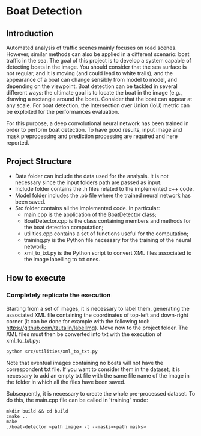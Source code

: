 # Boat Detection

## Introduction 

Automated analysis of traffic scenes mainly focuses on road scenes. However, similar methods can also be applied in a 
different scenario: boat traffic in the sea. The goal of this project is to develop a system capable of detecting boats in the image.
You should consider that the sea surface is not regular, and it is moving (and could lead to white trails), and the 
appearance of a boat can change sensibly from model to model, and depending on the viewpoint. Boat detection can be 
tackled in several different ways: the ultimate goal is to locate the boat in the image (e.g., drawing a rectangle around 
the boat). Consider that the boat can appear at any scale. For boat detection, the Intersection over Union (IoU) metric
can be exploited for the performances evaluation.

For this purpose, a deep convolutional neural network has been trained in order to perform boat detection. To have good results, 
input image and mask preprocessing and prediction processing are required and here reported. 

## Project Structure

  - Data folder can include the data used for the analysis. It is not necessary since the input folders path are passed as input.
  - Include folder contains the .h files related to the implemented c++ code.
  - Model folder includes the .pb file where the trained neural network has been saved.
  - Src folder contains all the implemented code. In particular:
    + main.cpp is the application of the BoatDetector class;
    + BoatDetector.cpp is the class containing members and methods for the boat detection computation;
    + utilities.cpp contains a set of functions useful for the computation;
    + training.py is the Python file necessary for the training of the neural network;
    + xml_to_txt.py is the Python script to convert XML files associated to the image labelling to txt ones.

## How to execute

### Completely replicate the execution

Starting from a set of images, it is necessary to label them, generating the associated XML file containing the coordinates of
top-left and down-right corner (it can be done for example with the following tool: https://github.com/tzutalin/labelImg). Move 
now to the project folder. 
The XML files must then be converted into txt with the execution of xml_to_txt.py:

```
python src/utilities/xml_to_txt.py
```

Note that eventual images containing no boats will not have the correspondent txt file. If you want to consider them in the dataset,
it is necessary to add an empty txt file with the same file name of the image in the folder in which all the files have been saved.

Subsequently, it is necessary to create the whole pre-processed dataset. To do this, the main.cpp file can be called in 'training' mode:

```
mkdir build && cd build
cmake ..
make 
./boat-detector <path image> -t --masks=<path masks>
```
